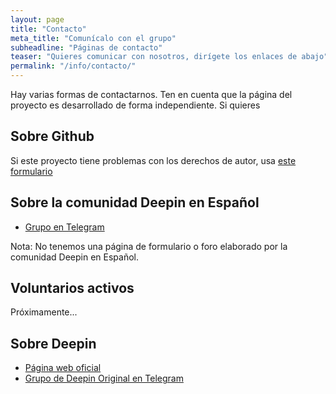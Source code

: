 ```yaml
---
layout: page
title: "Contacto"
meta_title: "Comunícalo con el grupo"
subheadline: "Páginas de contacto"
teaser: "Quieres comunicar con nosotros, dirígete los enlaces de abajo"
permalink: "/info/contacto/"
---
```

Hay varias formas de contactarnos. Ten en cuenta que la página del proyecto es desarrollado de forma independiente. Si quieres

## Sobre Github
Si este proyecto tiene problemas con los derechos de autor, usa [este formulario](https://github.com/contact/dmca)

## Sobre la comunidad Deepin en Español
* [Grupo en Telegram](https://t.me/deepinenespanol)

Nota: No tenemos una página de formulario o foro elaborado por la comunidad Deepin en Español.

## Voluntarios activos
Próximamente...

## Sobre Deepin
* [Página web oficial](https://www.deepin.org/en/)
* [Grupo de Deepin Original en Telegram](https://t.me/deepin)
